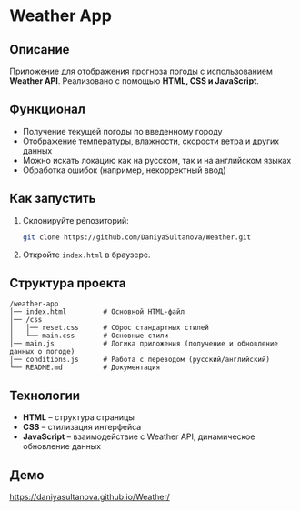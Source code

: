 # Weather App

## Описание
Приложение для отображения прогноза погоды с использованием **Weather API**. Реализовано с помощью **HTML, CSS и JavaScript**.

## Функционал
- Получение текущей погоды по введенному городу
- Отображение температуры, влажности, скорости ветра и других данных
- Можно искать локацию как на русском, так и на английском языках
- Обработка ошибок (например, некорректный ввод)

## Как запустить
1. Склонируйте репозиторий:
   ```sh
   git clone https://github.com/DaniyaSultanova/Weather.git
   ```
2. Откройте `index.html` в браузере.

## Структура проекта
```
/weather-app
│── index.html         # Основной HTML-файл
│── /css
│   │── reset.css      # Сброс стандартных стилей
│   └── main.css       # Основные стили
│── main.js            # Логика приложения (получение и обновление данных о погоде)
│── conditions.js      # Работа с переводом (русский/английский)
└── README.md          # Документация
```

## Технологии
- **HTML** – структура страницы
- **CSS** – стилизация интерфейса
- **JavaScript** – взаимодействие с Weather API, динамическое обновление данных

## Демо
https://daniyasultanova.github.io/Weather/

